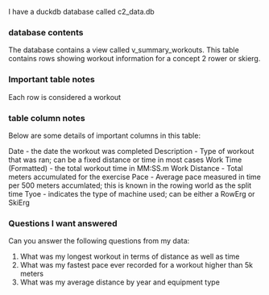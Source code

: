 I have a duckdb database called c2_data.db

### database contents

The database contains a view called v_summary_workouts. This table contains rows showing workout information for a concept 2 rower or skierg.

### Important table notes
Each row is considered a workout


### table column notes
Below are some details of important columns in this table:

Date - the date the workout was completed
Description - Type of workout that was ran; can be a fixed distance or time in most cases
Work Time (Formatted) - the total workout time in MM:SS.m
Work Distance - Total meters accumulated for the exercise
Pace - Average pace measured in time per 500 meters accumlated; this is known in the rowing world as the split time
Tyoe - indicates the type of machine used; can be either a RowErg or SkiErg


### Questions I want answered

Can you answer the following questions from my data:

1. What was my longest workout in terms of distance as well as time
2. What was my fastest pace ever recorded for a workout higher than 5k meters
3. What was my average distance by year and equipment type